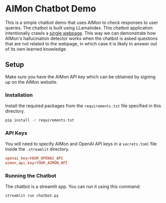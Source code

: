 # AIMon Chatbot Demo

This is a simple chatbot demo that uses AIMon to check responses to user queries. 
The chatbot is built using LLamaIndex. This chatbot application intentionally crawls a [single webpage](http://paulgraham.com/worked.html).
This way we can demonstrate how AIMon's hallucination detector works when the chatbot is asked questions that are not 
related to the webpage, in which case it is likely to answer out of its own learned knowledge.

## Setup

Make sure you have the AIMon API key which can be obtained by signing up on the AIMon website.

### Installation

Install the required packages from the `requirements.txt` file specified in this directory.

```bash
pip install -r requirements.txt
```

### API Keys

You will need to specify AIMon and OpenAI API keys in a `secrets.toml` file inside the 
`.streamlit` directory. 

```toml
openai_key=YOUR_OPENAI_API
aimon_api_key=YOUR_AIMON_API
```

### Running the Chatbot

The chatbot is a streamlit app. You can run it using this command:

```bash
streamlit run chatbot.py
```


